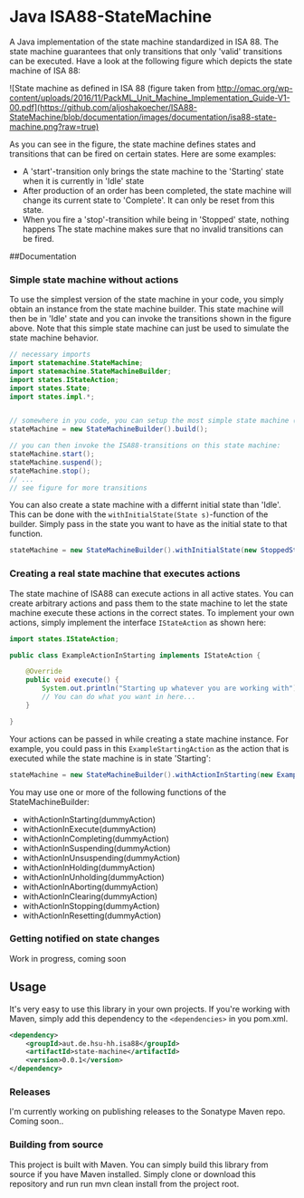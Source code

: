 # Java ISA88-StateMachine
A Java implementation of the state machine standardized in ISA 88. The state machine guarantees that only transitions that only 'valid' transitions can be executed. Have a look at the following figure which depicts the state machine of ISA 88:

![State machine as defined in ISA 88 (figure taken from http://omac.org/wp-content/uploads/2016/11/PackML_Unit_Machine_Implementation_Guide-V1-00.pdf](https://github.com/aljoshakoecher/ISA88-StateMachine/blob/documentation/images/documentation/isa88-state-machine.png?raw=true)

As you can see in the figure, the state machine defines states and transitions that can be fired on certain states. Here are some examples:
* A 'start'-transition only brings the state machine to the 'Starting' state when it is currently in 'Idle' state
* After production of an order has been completed, the state machine will change its current state to 'Complete'. It can only be reset from this state. 
* When you fire a 'stop'-transition while being in 'Stopped' state, nothing happens
The state machine makes sure that no invalid transitions can be fired.

##Documentation
### Simple state machine without actions
To use the simplest version of the state machine in your code, you simply obtain an instance from the state machine builder. This state machine will then be in 'Idle' state and you can invoke the transitions shown in the figure above. Note that this simple state machine can just be used to simulate the state machine behavior.

```Java
// necessary imports
import statemachine.StateMachine;
import statemachine.StateMachineBuilder;
import states.IStateAction;
import states.State;
import states.impl.*;


// somewhere in you code, you can setup the most simple state machine (initial state will be 'Idle')
stateMachine = new StateMachineBuilder().build();

// you can then invoke the ISA88-transitions on this state machine:
stateMachine.start();
stateMachine.suspend();
stateMachine.stop();
// ...
// see figure for more transitions
```

You can also create a state machine with a differnt initial state than 'Idle'. This can be done with the `withInitialState(State s)`-function of the builder. Simply pass in the state you want to have as the initial state to that function.

```java
stateMachine = new StateMachineBuilder().withInitialState(new StoppedState()).build();
```

### Creating a real state machine that executes actions
The state machine of ISA88 can execute actions in all active states. You can create arbitrary actions and pass them to the state machine to let the state machine execute these actions in the correct states. To implement your own actions, simply implement the interface `IStateAction` as shown here:

```Java
import states.IStateAction;

public class ExampleActionInStarting implements IStateAction {

	@Override
	public void execute() {
		System.out.println("Starting up whatever you are working with");
		// You can do what you want in here...
	}

}

```

Your actions can be passed in while creating a state machine instance. For example, you could pass in this `ExampleStartingAction` as the action that is executed while the state machine is in state 'Starting':

```Java
stateMachine = new StateMachineBuilder().withActionInStarting(new ExampleActionInStarting()).build();
```

You may use one or more of the following functions of the StateMachineBuilder:
* withActionInStarting(dummyAction)
* withActionInExecute(dummyAction)
* withActionInCompleting(dummyAction)
* withActionInSuspending(dummyAction)
* withActionInUnsuspending(dummyAction)
* withActionInHolding(dummyAction)
* withActionInUnholding(dummyAction)
* withActionInAborting(dummyAction)
* withActionInClearing(dummyAction)
* withActionInStopping(dummyAction)
* withActionInResetting(dummyAction)

### Getting notified on state changes
Work in progress, coming soon


## Usage
It's very easy to use this library in your own projects. If you're working with Maven, simply add this dependency to the `<dependencies>` in you pom.xml.

```xml
<dependency>
    <groupId>aut.de.hsu-hh.isa88</groupId>
    <artifactId>state-machine</artifactId>
    <version>0.0.1</version>
</dependency>
```

### Releases
I'm currently working on publishing releases to the Sonatype Maven repo. Coming soon..

### Building from source
This project is built with Maven. You can simply build this library from source if you have Maven installed. Simply clone or download this repository and run
run mvn clean install from the project root.
